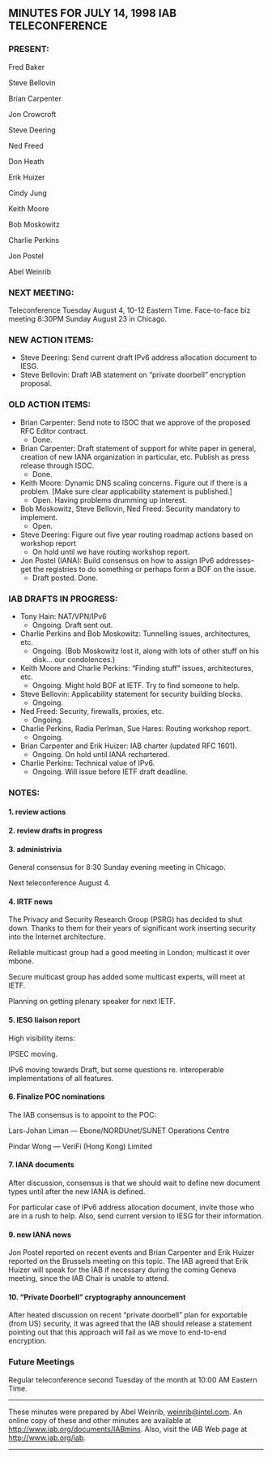 
MINUTES FOR JULY 14, 1998 IAB TELECONFERENCE
--------------------------------------------


### PRESENT:



 Fred Baker  

 Steve Bellovin  

 Brian Carpenter  

 Jon Crowcroft  

 Steve Deering  

 Ned Freed  

 Don Heath  

 Erik Huizer  

 Cindy Jung  

 Keith Moore  

 Bob Moskowitz  

 Charlie Perkins  

 Jon Postel  

Abel Weinrib

### NEXT MEETING:



Teleconference Tuesday August 4, 10-12 Eastern Time. Face-to-face biz meeting 8:30PM Sunday August 23 in Chicago.


### NEW ACTION ITEMS:


* Steve Deering: Send current draft IPv6 address allocation document to IESG.
* Steve Bellovin: Draft IAB statement on “private doorbell” encryption proposal.


### OLD ACTION ITEMS:


* Brian Carpenter: Send note to ISOC that we approve of the proposed RFC Editor contract.
	+ Done.
* Brian Carpenter: Draft statement of support for white paper in general, creation of new IANA organization in particular, etc. Publish as press release through ISOC.
	+ Done.
* Keith Moore: Dynamic DNS scaling concerns. Figure out if there is a problem. [Make sure clear applicability statement is published.]
	+ Open. Having problems drumming up interest.
* Bob Moskowitz, Steve Bellovin, Ned Freed: Security mandatory to implement.
	+ Open.
* Steve Deering: Figure out five year routing roadmap actions based on workshop report
	+ On hold until we have routing workshop report.
* Jon Postel (IANA): Build consensus on how to assign IPv6 addresses–get the registries to do something or perhaps form a BOF on the issue.
	+ Draft posted. Done.


### IAB DRAFTS IN PROGRESS:


* Tony Hain: NAT/VPN/IPv6
	+ Ongoing. Draft sent out.
* Charlie Perkins and Bob Moskowitz: Tunnelling issues, architectures, etc.
	+ Ongoing. (Bob Moskowitz lost it, along with lots of other stuff on his disk… our condolences.)
* Keith Moore and Charlie Perkins: “Finding stuff” issues, architectures, etc.
	+ Ongoing. Might hold BOF at IETF. Try to find someone to help.
* Steve Bellovin: Applicability statement for security building blocks.
	+ Ongoing.
* Ned Freed: Security, firewalls, proxies, etc.
	+ Ongoing.
* Charlie Perkins, Radia Perlman, Sue Hares: Routing workshop report.
	+ Ongoing.
* Brian Carpenter and Erik Huizer: IAB charter (updated RFC 1601).
	+ Ongoing. On hold until IANA rechartered.
* Charlie Perkins: Technical value of IPv6.
	+ Ongoing. Will issue before IETF draft deadline.


### NOTES:


#### 1. review actions


#### 2. review drafts in progress


#### 3. administrivia


 General consensus for 8:30 Sunday evening meeting in Chicago.   

Next teleconference August 4.

#### 4. IRTF news

The Privacy and Security Research Group (PSRG) has decided to shut down. Thanks to them for their years of significant work inserting security into the Internet architecture.


 Reliable multicast group had a good meeting in London; multicast it over mbone.
 


 Secure multicast group has added some multicast experts, will meet at IETF. 


 Planning on getting plenary speaker for next IETF. 


#### 5. IESG liaison report

High visibility items:


 IPSEC moving.  

 IPv6 moving towards Draft, but some questions re. interoperable implementations of all features.
#### 6. Finalize POC nominations

The IAB consensus is to appoint to the POC:


 Lars-Johan Liman — Ebone/NORDUnet/SUNET Operations Centre  

 Pindar Wong — VeriFi (Hong Kong) Limited
#### 7. IANA documents

After discussion, consensus is that we should wait to define new document types until after the new IANA is defined.


 For particular case of IPv6 address allocation document, invite those who are in a rush to help. Also, send current version to IESG for their information.
 


#### 9. new IANA news

Jon Postel reported on recent events and Brian Carpenter and Erik Huizer reported on the Brussels meeting on this topic. The IAB agreed that Erik Huizer will speak for the IAB if necessary during the coming Geneva meeting, since the IAB Chair is unable to attend.


#### 10. “Private Doorbell” cryptography announcement

After heated discussion on recent “private doorbell” plan for exportable (from US) security, it was agreed that the IAB should release a statement pointing out that this approach will fail as we move to end-to-end encryption.



### Future Meetings



Regular teleconference second Tuesday of the month at 10:00 AM Eastern Time.




---


These minutes were prepared by Abel Weinrib, weinrib@intel.com. An online copy of these and other minutes are available at http://www.iab.org/documents/IABmins. Also, visit the IAB Web page at http://www.iab.org/iab.




---


